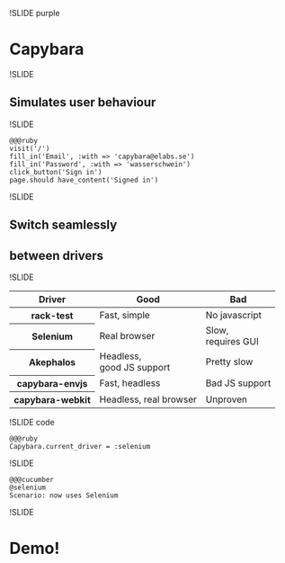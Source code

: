 !SLIDE purple

# Capybara

!SLIDE

## Simulates user behaviour

!SLIDE

    @@@ruby
    visit('/')
    fill_in('Email', :with => 'capybara@elabs.se')
    fill_in('Password', :with => 'wasserschwein')
    click_button('Sign in')
    page.should have_content('Signed in')

!SLIDE

## Switch seamlessly
## between drivers

!SLIDE

<table>
  <thead>
    <tr>
      <th>Driver</th>
      <th>Good</th>
      <th>Bad</th>
    </tr>
  </thead>
  <tbody>
    <tr>
      <th>rack-test</th>
      <td>Fast, simple</td>
      <td>No javascript</td>
    </tr>
    <tr>
      <th>Selenium</th>
      <td>Real browser</td>
      <td>Slow,<br/>requires GUI</td>
    </tr>
    <tr>
      <th>Akephalos</th>
      <td>Headless,<br/>good JS support</td>
      <td>Pretty slow</td>
    </tr>
    <tr>
      <th>capybara-envjs</th>
      <td>Fast, headless</td>
      <td>Bad JS support</td>
    </tr>
    <tr>
      <th>capybara-webkit</th>
      <td>Headless, real browser</td>
      <td>Unproven</td>
    </tr>
  </tbody>
</table>

!SLIDE code

    @@@ruby
    Capybara.current_driver = :selenium

!SLIDE

    @@@cucumber
    @selenium
    Scenario: now uses Selenium

!SLIDE

# Demo!
